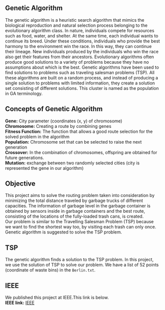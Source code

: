 ## Genetic Algorithm

The genetic algorithm is a heuristic search algorithm that mimics the biological reproduction and natural selection process belonging to the evolutionary algorithm class. In nature, individuals compete for resources such as food, water, and shelter. At the same time, each individual wants to continue its breed. Under these conditions, individuals who provide the best harmony to the environment win the race. In this way, they can continue their lineage. New individuals produced by the individuals who win the race also get their features from their ancestors. Evolutionary algorithms often produce good solutions to a variety of problems because they have no assumptions about which is the best. Genetic algorithms have been used to find solutions to problems such as traveling salesman problems (TSP). All these algorithms are built on a random process, and instead of producing a single solution to problems with limited information, they create a solution set consisting of different solutions. This cluster is named as the population in GA terminology.

## Concepts of Genetic Algorithm

**Gene:** City parameter (coordinates (x, y) of chromosome)<br/>
**Chromosome:** Creating a route by combining genes<br/>
**Fitness Function:** The function that allows a good route selection for the solved problem in the algorithm<br/>
**Population:** Chromosome set that can be selected to raise the next generation<br/>
**Crossover:** In the combination of chromosomes, offspring are obtained for future generations.<br/>
**Mutation:** exchange between two randomly selected cities (city is represented the gene in our algorithm)<br/>

## Objective

This project aims to solve the routing problem taken into consideration by minimizing the total distance traveled by garbage trucks of different capacities. The information of garbage level in the garbage container is obtained by sensors inside in garbage containers and the best route, consisting of the locations of the fully-loaded trash cans, is created.<br/>
Our problem is similar to the Travelling Salesman Problem (TSP) because we want to find the shortest way too, by visiting each trash can only once. Genetic algorithm is suggested to solve the TSP problem. <br/>

## TSP
The genetic algorithm finds a solution to the TSP problem. In this project, we use the solution of TSP to solve our problem. We have a list of 52 points (coordinate of waste bins) in the ```Berlin.txt```.
## IEEE

We published this project at IEEE.This link is below.<br/>
**IEEE link:** [IEEE](https://ieeexplore.ieee.org/document/9152865)

